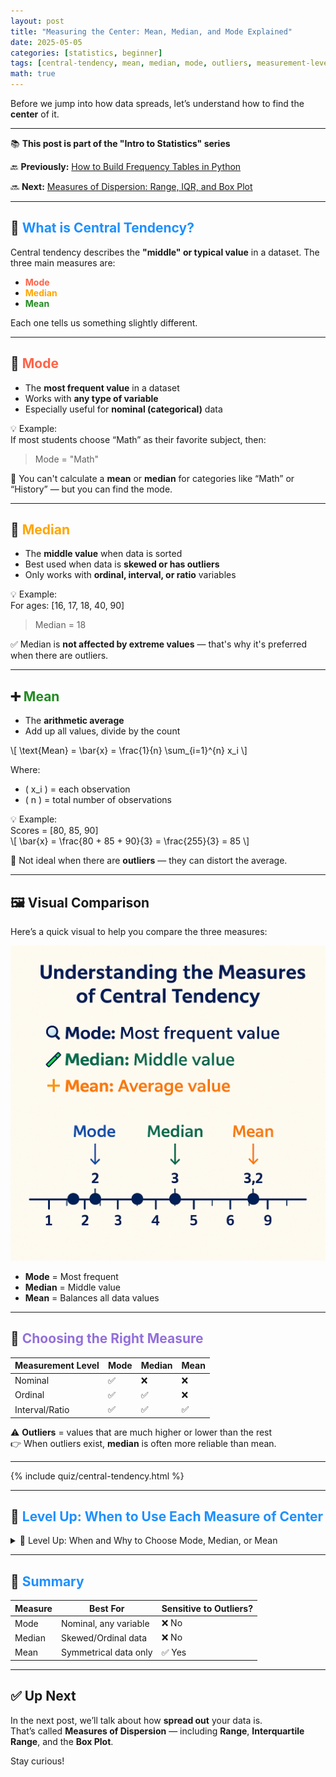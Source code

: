 ```yaml
---
layout: post
title: "Measuring the Center: Mean, Median, and Mode Explained"
date: 2025-05-05
categories: [statistics, beginner]
tags: [central-tendency, mean, median, mode, outliers, measurement-levels]
math: true
---
```


Before we jump into how data spreads, let’s understand how to find the **center** of it.

---

<div class="series-nav">
  <p>📚 <strong>This post is part of the "Intro to Statistics" series</strong></p>
  <p>🔙 <strong>Previously:</strong> <a href="/posts/frequency-tables-python/">How to Build Frequency Tables in Python</a></p>
  <p>🔜 <strong>Next:</strong> <a href="/posts/dispersion-range-iqr-boxplot/">Measures of Dispersion: Range, IQR, and Box Plot</a></p>
</div>

---

## 🎯 <span style="color:#1E90FF;">What is Central Tendency?</span>

Central tendency describes the **"middle" or typical value** in a dataset. The three main measures are:

- <strong style="color:#FF6347;">Mode</strong>
- <strong style="color:#FFA500;">Median</strong>
- <strong style="color:#228B22;">Mean</strong>

Each one tells us something slightly different.

---

## 🧮 <span style="color:#FF6347;">Mode</span>

- The **most frequent value** in a dataset  
- Works with **any type of variable**  
- Especially useful for **nominal (categorical)** data

💡 Example:  
If most students choose “Math” as their favorite subject, then:  
> Mode = "Math"

🛑 You can't calculate a **mean** or **median** for categories like “Math” or “History” — but you can find the mode.

---

## 🧭 <span style="color:#FFA500;">Median</span>

- The **middle value** when data is sorted  
- Best used when data is **skewed or has outliers**  
- Only works with **ordinal, interval, or ratio** variables

💡 Example:  
For ages: [16, 17, 18, 40, 90]  
> Median = 18

✅ Median is **not affected by extreme values** — that's why it's preferred when there are outliers.

---

## ➕ <span style="color:#228B22;">Mean</span>

- The **arithmetic average**  
- Add up all values, divide by the count

\\[
\text{Mean} = \bar{x} = \frac{1}{n} \sum_{i=1}^{n} x_i
\\]

Where:  
- \( x_i \) = each observation  
- \( n \) = total number of observations

💡 Example:  
Scores = [80, 85, 90]  
\\[
\bar{x} = \frac{80 + 85 + 90}{3} = \frac{255}{3} = 85
\\]

🛑 Not ideal when there are **outliers** — they can distort the average.

---

## 🖼️ Visual Comparison

Here’s a quick visual to help you compare the three measures:

![Central Tendency Illustration](/assets/images/MeasureMentOFCentralTendency.png)

- **Mode** = Most frequent  
- **Median** = Middle value  
- **Mean** = Balances all data values

---

## 📌 <span style="color:#9370DB;">Choosing the Right Measure</span>

| Measurement Level | Mode | Median | Mean |
|-------------------|------|--------|------|
| Nominal           | ✅   | ❌     | ❌   |
| Ordinal           | ✅   | ✅     | ❌   |
| Interval/Ratio    | ✅   | ✅     | ✅   |

⚠️ **Outliers** = values that are much higher or lower than the rest  
👉 When outliers exist, **median** is often more reliable than mean.

---

{% include quiz/central-tendency.html %}

---

## 🧠 <span style="color:#1E90FF;">Level Up: When to Use Each Measure of Center</span>

<details class="border rounded p-3 bg-light my-4">
  <summary class="fw-bold text-primary">🧠 Level Up: When and Why to Choose Mode, Median, or Mean</summary>
  <div class="mt-2">
    <p>Each measure of center has its strengths depending on the data and the question:</p>
    <ul>
      <li>📌 <strong>Mode</strong> is great for identifying the most common category or value — useful in marketing, survey analysis, and categorical data.</li>
      <li>📌 <strong>Median</strong> provides a robust center when your data has outliers or is skewed — like income or house prices.</li>
      <li>📌 <strong>Mean</strong> is ideal when data is symmetrically distributed and you want to use all values — common in scientific measurements and many ML algorithms.</li>
    </ul>
    <p>Knowing when to use each makes your analysis more accurate and meaningful.</p>
  </div>
</details>

---

## 🔁 <span style="color:#1E90FF;">Summary</span>

| Measure | Best For              | Sensitive to Outliers? |
|---------|-----------------------|-----------------------|
| Mode    | Nominal, any variable  | ❌ No                 |
| Median  | Skewed/Ordinal data   | ❌ No                 |
| Mean    | Symmetrical data only | ✅ Yes                |

---

## ✅ Up Next

In the next post, we’ll talk about how **spread out** your data is.  
That’s called **Measures of Dispersion** — including **Range**, **Interquartile Range**, and the **Box Plot**.

Stay curious!
